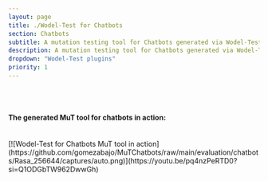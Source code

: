 ```yaml
---
layout: page
title: ./Wodel-Test for Chatbots
section: Chatbots
subtitle: A mutation testing tool for Chatbots generated via Wodel-Test
description: A mutation testing tool for Chatbots generated via Wodel-Test
dropdown: "Wodel-Test plugins"
priority: 1
---
```


<br>
<br>
<h4> The generated MuT tool for chatbots in action:</h4>
<br>
[![Wodel-Test for Chatbots MuT tool in action](https://github.com/gomezabajo/MuTChatbots/raw/main/evaluation/chatbots/Rasa_256644/captures/auto.png)](https://youtu.be/pq4nzPeRTD0?si=Q1ODGbTW962DwwGh)
